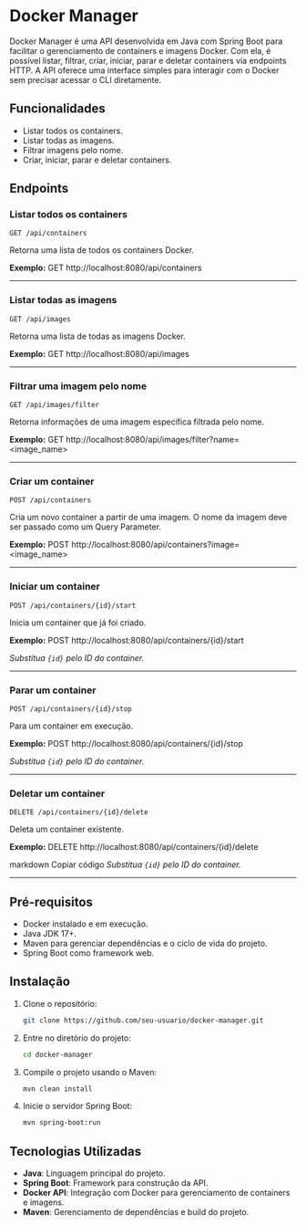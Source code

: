 # Docker Manager

Docker Manager é uma API desenvolvida em Java com Spring Boot para facilitar o gerenciamento de containers e imagens Docker. Com ela, é possível listar, filtrar, criar, iniciar, parar e deletar containers via endpoints HTTP. A API oferece uma interface simples para interagir com o Docker sem precisar acessar o CLI diretamente.

## Funcionalidades

- Listar todos os containers.
- Listar todas as imagens.
- Filtrar imagens pelo nome.
- Criar, iniciar, parar e deletar containers.

## Endpoints

### Listar todos os containers
`GET /api/containers`

Retorna uma lista de todos os containers Docker.

**Exemplo:**
GET http://localhost:8080/api/containers

---

### Listar todas as imagens
`GET /api/images`

Retorna uma lista de todas as imagens Docker.

**Exemplo:**
GET http://localhost:8080/api/images

---

### Filtrar uma imagem pelo nome
`GET /api/images/filter`

Retorna informações de uma imagem específica filtrada pelo nome.

**Exemplo:**
GET http://localhost:8080/api/images/filter?name=<image_name>

---

### Criar um container
`POST /api/containers`

Cria um novo container a partir de uma imagem. O nome da imagem deve ser passado como um Query Parameter.

**Exemplo:**
POST http://localhost:8080/api/containers?image=<image_name>

---

### Iniciar um container
`POST /api/containers/{id}/start`

Inicia um container que já foi criado.

**Exemplo:**
POST http://localhost:8080/api/containers/{id}/start

*Substitua `{id}` pelo ID do container.*

---

### Parar um container
`POST /api/containers/{id}/stop`

Para um container em execução.

**Exemplo:**
POST http://localhost:8080/api/containers/{id}/stop

*Substitua `{id}` pelo ID do container.*

---

### Deletar um container
`DELETE /api/containers/{id}/delete`

Deleta um container existente.

**Exemplo:**
DELETE http://localhost:8080/api/containers/{id}/delete

markdown
Copiar código
*Substitua `{id}` pelo ID do container.*

---

## Pré-requisitos

- Docker instalado e em execução.
- Java JDK 17+.
- Maven para gerenciar dependências e o ciclo de vida do projeto.
- Spring Boot como framework web.

## Instalação

1. Clone o repositório:
   ```bash
   git clone https://github.com/seu-usuario/docker-manager.git

2. Entre no diretório do projeto:
   ```bash
   cd docker-manager

3. Compile o projeto usando o Maven:
   ```bash
   mvn clean install

4. Inicie o servidor Spring Boot:
   ```bash
   mvn spring-boot:run

## Tecnologias Utilizadas

- **Java**: Linguagem principal do projeto.
- **Spring Boot**: Framework para construção da API.
- **Docker API**: Integração com Docker para gerenciamento de containers e imagens.
- **Maven**: Gerenciamento de dependências e build do projeto.



































